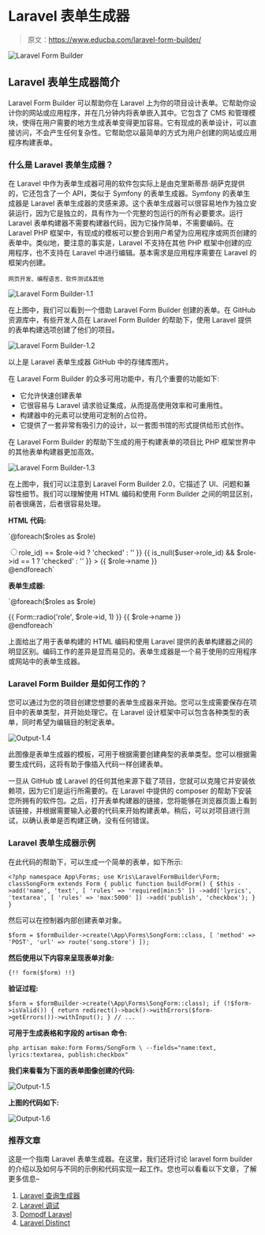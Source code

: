 # Laravel 表单生成器

> 原文：<https://www.educba.com/laravel-form-builder/>

![Laravel Form Builder](img/3ea5353bbeaa6de2f98c09c29361676c.png)



## Laravel 表单生成器简介

Laravel Form Builder 可以帮助你在 Laravel 上为你的项目设计表单。它帮助你设计你的网站或应用程序，并在几分钟内将表单嵌入其中。它包含了 CMS 和管理模块，使得在用户需要的地方生成表单变得更加容易。它有现成的表单设计，可以直接访问，不会产生任何复杂性。它帮助您以最简单的方式为用户创建的网站或应用程序构建表单。

### 什么是 Laravel 表单生成器？

在 Laravel 中作为表单生成器可用的软件包实际上是由克里斯蒂昂·胡萨克提供的，它还包含了一个 API，类似于 Symfony 的表单生成器。Symfony 的表单生成器是 Laravel 表单生成器的灵感来源。这个表单生成器可以很容易地作为独立安装运行，因为它是独立的，具有作为一个完整的包运行的所有必要要求。运行 Laravel 表单构建器不需要构建器代码，因为它操作简单，不需要编码。在 Laravel PHP 框架中，有现成的模板可以整合到用户希望为应用程序或网页创建的表单中。类似地，要注意的事实是，Laravel 不支持在其他 PHP 框架中创建的应用程序，也不支持在 Laravel 中进行编辑。基本需求是应用程序需要在 Laravel 的框架内创建。

<small>网页开发、编程语言、软件测试&其他</small>

![Laravel Form Builder-1.1](img/e023485ad383e5b73bea42eea7b6c2c5.png)



在上图中，我们可以看到一个借助 Laravel Form Builder 创建的表单。在 GitHub 资源库中，有些开发人员在 Laravel Form Builder 的帮助下，使用 Laravel 提供的表单构建选项创建了他们的项目。

![Laravel Form Builder-1.2](img/fbe7fb8ab036d0f5fb78487a04f082a8.png)



以上是 Laravel 表单生成器 GitHub 中的存储库图片。

在 Laravel Form Builder 的众多可用功能中，有几个重要的功能如下:

*   它允许快速创建表单
*   它很容易与 Laravel 请求验证集成，从而提高使用效率和可重用性。
*   构建器中的元素可以使用可定制的占位符。
*   它提供了一套非常有吸引力的设计，以一套图书馆的形式提供给形式创作。

在 Laravel Form Builder 的帮助下生成的用于构建表单的项目比 PHP 框架世界中的其他表单构建器更加高效。

![Laravel Form Builder-1.3](img/f483f08568eae2b11076b14116b6e38c.png)



在上图中，我们可以注意到 Laravel Form Builder 2.0，它描述了 UI、问题和兼容性细节。我们可以理解使用 HTML 编码和使用 Form Builder 之间的明显区别，前者很痛苦，后者很容易处理。

**HTML 代码:**

`@foreach($roles as $role)
<div class="radio">
<label>
<input type="radio" name="role" value="{{ $role->id }}"
{{ old('role', $user->role_id) == $role->id ? 'checked' : '' }}
{{ is_null($user->role_id) && $role->id == 1 ? 'checked' : '' }}
>
{{ $role->name }}
</label>
</div>
@endforeach`

**表单生成器:**

`@foreach($roles as $role)
<div class="radio">
<label>
{{ Form::radio('role', $role->id, 1) }}
{{ $role->name }}
</label>
</div>
@endforeach`

上面给出了用于表单构建的 HTML 编码和使用 Laravel 提供的表单构建器之间的明显区别。编码工作的差异是显而易见的。表单生成器是一个易于使用的应用程序或网站中的表单生成器。

### Laravel Form Builder 是如何工作的？

您可以通过为您的项目创建您想要的表单生成器来开始。您可以生成需要保存在项目中的表单类型，并开始处理它。在 Laravel 设计框架中可以包含各种类型的表单，同时希望为编辑目的制定表单。

![Output-1.4](img/5d9ec32492f85d9b1d4b3f75f1dc25f6.png)



此图像是表单生成器的模板，可用于根据需要创建典型的表单类型。您可以根据需要生成代码，这将有助于像插入代码一样创建表单。

一旦从 GitHub 或 Laravel 的任何其他来源下载了项目，您就可以克隆它并安装依赖项，因为它们是运行所需要的。在 Laravel 中提供的 composer 的帮助下安装您所拥有的软件包。之后，打开表单构建器的链接，您将能够在浏览器页面上看到该链接，并根据需要输入必要的代码来开始构建表单。稍后，可以对项目进行测试，以确认表单是否构建正确，没有任何错误。

### Laravel 表单生成器示例

在此代码的帮助下，可以生成一个简单的表单，如下所示:

`<?php
namespace App\Forms;
use Kris\LaravelFormBuilder\Form;
classSongForm extends Form
{
public function buildForm()
{
$this
->add('name', 'text', [
'rules' => 'required|min:5'
])
->add('lyrics', 'textarea', [
'rules' => 'max:5000'
])
->add('publish', 'checkbox');
}
}`

然后可以在控制器内部创建表单对象。

`$form = $formBuilder->create(\App\Forms\SongForm::class, [
'method' => 'POST',
'url' => route('song.store')
]);`

**然后使用以下内容来呈现表单对象:**

`{!! form($form) !!}`

**验证过程:**

`$form = $formBuilder->create(\App\Forms\SongForm::class);
if (!$form->isValid()) {
return redirect()->back()->withErrors($form->getErrors())->withInput();
}
// ...`

**可用于生成表格和字段的 artisan 命令:**

`php artisan make:form Forms/SongForm \
--fields="name:text, lyrics:textarea, publish:checkbox"`

**我们来看看为下面的表单图像创建的代码:**

![Output-1.5](img/71d1c3970c2d160487d74327119584d3.png)



**上图的代码如下:**

![Output-1.6](img/412b159cb7348a0de09384c6b0f83bd0.png)



### 推荐文章

这是一个指南 Laravel 表单生成器。在这里，我们还将讨论 laravel form builder 的介绍以及如何与不同的示例和代码实现一起工作。您也可以看看以下文章，了解更多信息–

1.  [Laravel 查询生成器](https://www.educba.com/laravel-query-builder/)
2.  [Laravel 调试](https://www.educba.com/laravel-debug/)
3.  [Dompdf Laravel](https://www.educba.com/dompdf-laravel/)
4.  [Laravel Distinct](https://www.educba.com/laravel-distinct/)





